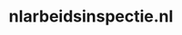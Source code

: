 ---
layout: post
title:  "nlarbeidsinspectie.nl"
internal_url:  "/dutchgov/nlarbeidsinspectie.nl.html"
categories: dutchgov
---